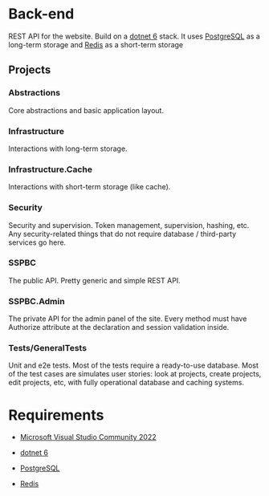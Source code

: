 # Back-end
REST API for the website.
Build on a [dotnet 6](https://dotnet.microsoft.com/en-us/download/dotnet/6.0) stack.
It uses  [PostgreSQL](https://www.postgresql.org/) as a long-term storage and [Redis](https://redis.io/) as a short-term storage


## Projects
### Abstractions
Core abstractions and basic application layout. 

### Infrastructure
Interactions with long-term storage.

### Infrastructure.Cache
Interactions with short-term storage (like cache).

### Security
Security and supervision.
Token management, supervision, hashing, etc.
Any security-related things that do not require database / third-party services go here.

### SSPBC
The public API. Pretty generic and simple REST API. 

### SSPBC.Admin
The private API for the admin panel of the site.
Every method must have Authorize attribute at the declaration and session validation inside.


### Tests/GeneralTests
Unit and e2e tests.
Most of the tests require a ready-to-use database. 
Most of the test cases are simulates user stories: look at projects, create projects, edit projects, etc, with fully operational database and caching systems.

# Requirements
- [Microsoft Visual Studio Community 2022](https://visualstudio.microsoft.com/vs/community/)
- [dotnet 6](https://dotnet.microsoft.com/en-us/download/dotnet/6.0)

- [PostgreSQL](https://www.postgresql.org/)
- [Redis](https://redis.io/)
